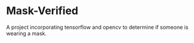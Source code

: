 # Mask-Verified
A project incorporating tensorflow and opencv to determine if someone is wearing a mask.

